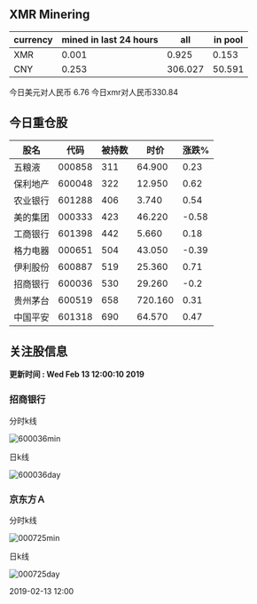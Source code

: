 ## XMR Minering

|currency|mined in last 24 hours|all|in pool|
|---|---|---|---|
|XMR|0.001|0.925|0.153|
|CNY|0.253|306.027|50.591|

今日美元对人民币 6.76	今日xmr对人民币330.84


## 今日重仓股 

|股名|代码|被持数|时价|涨跌%|
|---|---|---|---|---|
|五粮液|000858|311|64.900|0.23|
|保利地产|600048|322|12.950|0.62|
|农业银行|601288|406|3.740|0.54|
|美的集团|000333|423|46.220|-0.58|
|工商银行|601398|442|5.660|0.18|
|格力电器|000651|504|43.050|-0.39|
|伊利股份|600887|519|25.360|0.71|
|招商银行|600036|530|29.260|-0.2|
|贵州茅台|600519|658|720.160|0.31|
|中国平安|601318|690|64.570|0.47|

## 关注股信息
**更新时间 : Wed Feb 13 12:00:10 2019**
### 招商银行 
分时k线

![600036min](http://image.sinajs.cn/newchart/min/n/sh600036.gif)

日k线

![600036day](http://image.sinajs.cn/newchart/daily/n/sh600036.gif)

### 京东方Ａ 
分时k线

![000725min](http://image.sinajs.cn/newchart/min/n/sz000725.gif)

日k线

![000725day](http://image.sinajs.cn/newchart/daily/n/sz000725.gif)

2019-02-13 12:00
